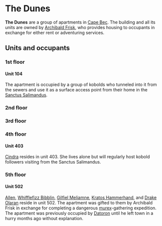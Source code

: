 # The Dunes

**The Dunes** are a group of apartments in [Cape Bec](cape-bec.md). The building and all its units are owned by [Archibald Frisk](../citizenry/archibald-frisk.md), who provides housing to occupants in exchange for either rent or adventuring services.

## Units and occupants

### 1st floor

#### Unit 104

The apartment is occupied by a group of kobolds who tunneled into it from the sewers and use it as a surface access point from their home in the [Sanctus Salimandus](sanctus-salimandus.md).

### 2nd floor

### 3rd floor

### 4th floor

#### Unit 403

[Cindra](../citizenry/cindra.md) resides in unit 403. She lives alone but will regularly host kobold followers visiting from the Sanctus Salimandus.

### 5th floor

#### Unit 502

[Allen](../../verdancy/citizenry/allen.md), [Whifflefizz Bibblin](../citizenry/whifflefizz-bibblin.md), [Gilfiel Meliamne](../../verdancy/citizenry/gilfiel-meliamne.md), [Kratos Hammerhand](../../verdancy/citizenry/kratos-hammerhand.md), and [Drake Olaran](../../../organizations/reynards-den/members/drake-olaran.md) reside in unit 502. The apartment was gifted to them by Archibald Frisk in exchange for completing a dangerous [murex](../../../treasures/murex/murex.md)-gathering expedition. The apartment was previously occupied by [Datoron](../citizenry/datoron.md) until he left town in a hurry months ago without explanation.
